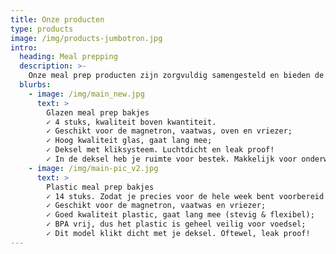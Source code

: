 ```yaml
---
title: Onze producten
type: products
image: /img/products-jumbotron.jpg
intro:
  heading: Meal prepping
  description: >-
    Onze meal prep producten zijn zorgvuldig samengesteld en bieden de hoogste kwaliteit.
  blurbs:
    - image: /img/main_new.jpg
      text: >
        Glazen meal prep bakjes 
        ✓ 4 stuks, kwaliteit boven kwantiteit. 
        ✓ Geschikt voor de magnetron, vaatwas, oven en vriezer; 
        ✓ Hoog kwaliteit glas, gaat lang mee; 
        ✓ Deksel met kliksysteem. Luchtdicht en leak proof! 
        ✓ In de deksel heb je ruimte voor bestek. Makkelijk voor onderweg!
    - image: /img/main-pic_v2.jpg
      text: >
        Plastic meal prep bakjes
        ✓ 14 stuks. Zodat je precies voor de hele week bent voorbereid! Kwaliteit boven kwantiteit.
        ✓ Geschikt voor de magnetron, vaatwas en vriezer;
        ✓ Goed kwaliteit plastic, gaat lang mee (stevig & flexibel);
        ✓ BPA vrij, dus het plastic is geheel veilig voor voedsel;
        ✓ Dit model klikt dicht met je deksel. Oftewel, leak proof!
---
```



